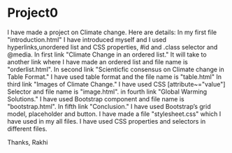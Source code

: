 # Project0
I have made a project on Climate change.
Here are details:
In my first file "introduction.html" I have introduced myself and I used hyperlinks,unordered list and CSS properties, #id and .class selector and @media. 
In first link "Climate Change in an ordered list." It will take to another link where I have made an ordered list and file name
is "orderlist.html".
In second link "Scienticfic consensus on Climate change in Table Format." I have used table format and the file name is "table.html"
In third link "Images of Climate Change." I have used CSS [attribute~="value"] Selector and file name is "image.html".
in fourth link "Global Warming Solutions." I have used Bootstrap component and file name is "bootstrap.html".
In fifth link "Conclusion." I have used Bootstrap’s grid model, placeholder and button.
I have made a file "stylesheet.css" which I have used in my all files.
I have used CSS properties and selectors in different files.
 
 Thanks,
 Rakhi
